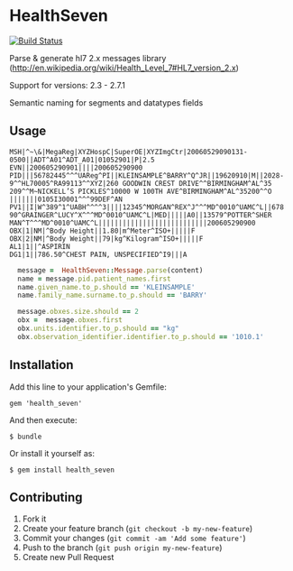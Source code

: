 # HealthSeven

[![Build Status](https://travis-ci.org/niquola/health_seven.png)](https://travis-ci.org/niquola/health_seven)

Parse & generate hl7 2.x messages library (http://en.wikipedia.org/wiki/Health_Level_7#HL7_version_2.x)

Support for versions: 2.3 - 2.7.1

Semantic naming for segments and datatypes fields

## Usage

```hl7
MSH|^~\&|MegaReg|XYZHospC|SuperOE|XYZImgCtr|20060529090131-0500||ADT^A01^ADT_A01|01052901|P|2.5
EVN||200605290901||||200605290900
PID|||56782445^^^UAReg^PI||KLEINSAMPLE^BARRY^Q^JR||19620910|M||2028-9^^HL70005^RA99113^^XYZ|260 GOODWIN CREST DRIVE^^BIRMINGHAM^AL^35 209^^M~NICKELL’S PICKLES^10000 W 100TH AVE^BIRMINGHAM^AL^35200^^O |||||||0105I30001^^^99DEF^AN
PV1||I|W^389^1^UABH^^^^3||||12345^MORGAN^REX^J^^^MD^0010^UAMC^L||678 90^GRAINGER^LUCY^X^^^MD^0010^UAMC^L|MED|||||A0||13579^POTTER^SHER MAN^T^^^MD^0010^UAMC^L|||||||||||||||||||||||||||200605290900
OBX|1|NM|^Body Height||1.80|m^Meter^ISO+|||||F
OBX|2|NM|^Body Weight||79|kg^Kilogram^ISO+|||||F
AL1|1||^ASPIRIN
DG1|1||786.50^CHEST PAIN, UNSPECIFIED^I9|||A
```

```ruby
  message =  HealthSeven::Message.parse(content)
  name = message.pid.patient_names.first
  name.given_name.to_p.should == 'KLEINSAMPLE'
  name.family_name.surname.to_p.should == 'BARRY'

  message.obxes.size.should == 2
  obx =  message.obxes.first
  obx.units.identifier.to_p.should == "kg"
  obx.observation_identifier.identifier.to_p.should == '1010.1'
```

## Installation

Add this line to your application's Gemfile:

    gem 'health_seven'

And then execute:

    $ bundle

Or install it yourself as:

    $ gem install health_seven



## Contributing

1. Fork it
2. Create your feature branch (`git checkout -b my-new-feature`)
3. Commit your changes (`git commit -am 'Add some feature'`)
4. Push to the branch (`git push origin my-new-feature`)
5. Create new Pull Request
